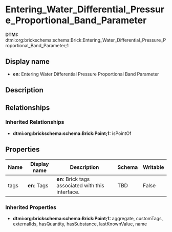 # Entering_Water_Differential_Pressure_Proportional_Band_Parameter
**DTMI:** dtmi:org:brickschema:schema:Brick:Entering_Water_Differential_Pressure_Proportional_Band_Parameter;1
## Display name
- **en:** Entering Water Differential Pressure Proportional Band Parameter
## Description
## Relationships
### Inherited Relationships
* **dtmi:org:brickschema:schema:Brick:Point;1:** isPointOf
## Properties
|Name|Display name|Description|Schema|Writable|
|-|-|-|-|-|
|tags|**en**: Tags|**en**: Brick tags associated with this interface.|TBD|False|
### Inherited Properties
* **dtmi:org:brickschema:schema:Brick:Point;1:** aggregate, customTags, externalIds, hasQuantity, hasSubstance, lastKnownValue, name
